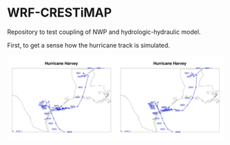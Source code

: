 # WRF-CRESTiMAP

Repository to test coupling of NWP and hydrologic-hydraulic model.

First, to get a sense how the hurricane track is simulated.

<img src="src/track_GFS_YunPBL_082318.jpg" width="50%"><img src="src/track_GFS_Lin_082318.jpg" width="50%">
